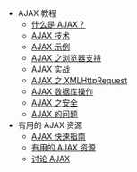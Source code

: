  - AJAX 教程
   - [什么是 AJAX？](what_is_ajax.md)
   - [AJAX 技术](ajax_technology.md)
   - [AJAX 示例](ajax_examples.md)
   - [AJAX 之浏览器支持](ajax_browser_support.md)
   - [AJAX 实战](ajax_in_action.md)
   - [AJAX 之 XMLHttpRequest](what_is_xmlhttprequest.md)
   - [AJAX 数据库操作](ajax_database.md)
   - [AJAX 之安全](ajax_security.md)
   - [AJAX 的问题](ajax_issues.md)
 - 有用的 AJAX 资源
   - [AJAX 快速指南](ajax_quick_guide.md)
   - [有用的 AJAX 资源](ajax_useful_resources.md)
   - [讨论 AJAX](ajax_discussion.md)